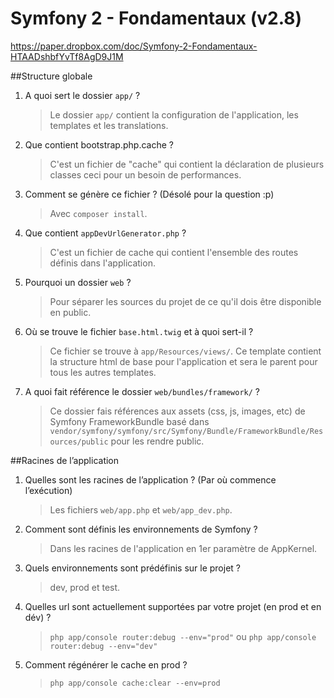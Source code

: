Symfony 2 - Fondamentaux (v2.8)
=======

https://paper.dropbox.com/doc/Symfony-2-Fondamentaux-HTAADshbfYvTf8AgD9J1M

##Structure globale
1. A quoi sert le dossier `app/` ?
    > Le dossier `app/` contient la configuration de l'application, les templates et les translations.

2. Que contient bootstrap.php.cache ?
    > C'est un fichier de "cache" qui contient la déclaration de plusieurs classes ceci pour un besoin de performances.

3. Comment se génère ce fichier ? (Désolé pour la question  :p)
    > Avec `composer install`.

4. Que contient `appDevUrlGenerator.php` ?
    > C'est un fichier de cache qui contient l'ensemble des routes définis dans l'application.

5. Pourquoi un dossier `web` ?
    > Pour séparer les sources du projet de ce qu'il dois être disponible en public.

6. Où se trouve le fichier `base.html.twig` et à quoi sert-il ?
    > Ce fichier se trouve à `app/Resources/views/`. Ce template contient la structure html de base pour l'application et sera le parent pour tous les autres templates.

7. A quoi fait référence le dossier `web/bundles/framework/` ?
    > Ce dossier fais références aux assets (css, js, images, etc) de Symfony FrameworkBundle basé dans `vendor/symfony/symfony/src/Symfony/Bundle/FrameworkBundle/Resources/public` pour les rendre public.


##Racines de l’application
1. Quelles sont les racines de l’application ? (Par où commence l’exécution)
    > Les fichiers `web/app.php` et `web/app_dev.php`.

2. Comment sont définis les environnements de Symfony ?
    > Dans les racines de l'application en 1er paramètre de AppKernel.

3. Quels environnements sont prédéfinis sur le projet ?
    > dev, prod et test.

4. Quelles url sont actuellement supportées par votre projet (en prod et en dév) ?
    > `php app/console router:debug --env="prod"` ou `php app/console router:debug --env="dev"`

5. Comment régénérer le cache en prod ?
    > `php app/console cache:clear --env=prod`
